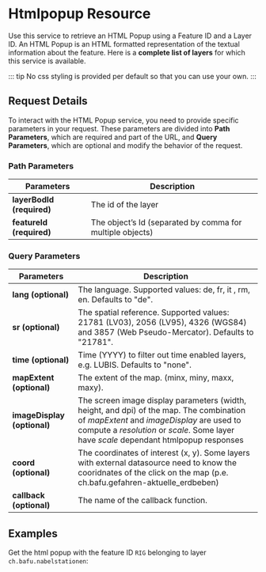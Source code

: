 <script setup>
import { 
    htmlPopup01,
} from './examples.js'
</script>

# Htmlpopup Resource

Use this service to retrieve an HTML Popup using a Feature ID and a Layer ID.
An HTML Popup is an HTML formatted representation of the textual information about the feature. Here is a **complete list of layers** for which this service is available.

<!-- FIX ME: (../../../api/faq/index.html#which-layers-have-a-tooltip) -->

<Suspense>
<ApiCodeBlock url="https://api3.geo.admin.ch/rest/services/api/MapServer/{layerBodId}/{featureId}/htmlPopup" method="GET" />
</Suspense>

::: tip
No css styling is provided per default so that you can use your own.
:::

## Request Details

To interact with the HTML Popup service, you need to provide specific parameters in your request.
These parameters are divided into **Path Parameters**, which are required and part of the URL, and **Query Parameters**, which are optional and modify the behavior of the request.

### Path Parameters

| Parameters                | Description                                               |
| ------------------------- | --------------------------------------------------------- |
| **layerBodId (required)** | The id of the layer                                       |
| **featureId (required)**  | The object’s Id (separated by comma for multiple objects) |

### Query Parameters

| Parameters                  | Description                                                                                                                                                                                                                     |
| --------------------------- | ------------------------------------------------------------------------------------------------------------------------------------------------------------------------------------------------------------------------------- |
| **lang (optional)**         | The language. Supported values: de, fr, it , rm, en. Defaults to "de".                                                                                                                                                          |
| **sr (optional)**           | The spatial reference. Supported values: 21781 (LV03), 2056 (LV95), 4326 (WGS84) and 3857 (Web Pseudo-Mercator). Defaults to "21781".                                                                                           |
| **time (optional)**         | Time (YYYY) to filter out time enabled layers, e.g. LUBIS. Defaults to "none".                                                                                                                                                  |
| **mapExtent (optional)**    | The extent of the map. (minx, miny, maxx, maxy).                                                                                                                                                                                |
| **imageDisplay (optional)** | The screen image display parameters (width, height, and dpi) of the map. The combination of _mapExtent_ and _imageDisplay_ are used to compute a _resolution_ or _scale_. Some layer have _scale_ dependant htmlpopup responses |
| **coord (optional)**        | The coordinates of interest (x, y). Some layers with external datasource need to know the cooridnates of the click on the map (p.e. ch.bafu.gefahren-aktuelle_erdbeben)                                                         |
| **callback (optional)**     | The name of the callback function.                                                                                                                                                                                              |

## Examples

Get the html popup with the feature ID `RIG` belonging to layer `ch.bafu.nabelstationen`:

<ExampleCodeBlock :request="htmlPopup01.request" :example="htmlPopup01.response"/>
